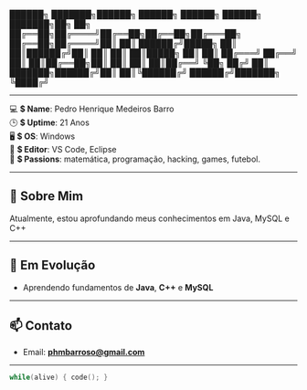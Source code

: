██████╗ ███████╗██████╗ ██████╗  ██████╗     ██████╗ ███████╗██╗   ██╗
██╔══██╗██╔════╝██╔══██╗██╔══██╗██╔═══██╗    ██╔══██╗██╔════╝██║   ██║
██████╔╝█████╗  ██║  ██║██████╔╝██║   ██║    ██║  ██║█████╗  ██║   ██║
██╔═══╝ ██╔══╝  ██║  ██║██╔══██╗██║   ██║    ██║  ██║██╔══╝  ╚██╗ ██╔╝
██║     ███████╗██████╔╝██║  ██║╚██████╔╝    ██████╔╝███████╗ ╚████╔╝ 

---

💻 **$ Name**: Pedro Henrique Medeiros Barro  
🕒 **$ Uptime**: 21 Anos  
🖥️ **$ OS**: Windows  
📝 **$ Editor**: VS Code, Eclipse  
🎯 **$ Passions**: matemática, programação, hacking, games, futebol.

---

## 📌 Sobre Mim
Atualmente, estou aprofundando meus conhecimentos em Java, MySQL e C++

---

## 🚀 Em Evolução
- Aprendendo fundamentos de **Java**, **C++** e **MySQL**

---

## 📫 Contato
- Email: **phmbarroso@gmail.com**

---

```c
while(alive) { code(); }
